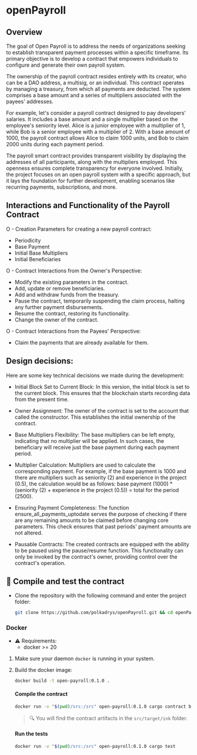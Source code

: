 # openPayroll

## Overview

The goal of Open Payroll is to address the needs of organizations seeking to establish transparent payment processes within a specific timeframe. Its primary objective is to develop a contract that empowers individuals to configure and generate their own payroll system.

The ownership of the payroll contract resides entirely with its creator, who can be a DAO address, a multisig, or an individual. This contract operates by managing a treasury, from which all payments are deducted. The system comprises a base amount and a series of multipliers associated with the payees' addresses.

For example, let's consider a payroll contract designed to pay developers' salaries. It includes a base amount and a single multiplier based on the employee's seniority level. Alice is a junior employee with a multiplier of 1, while Bob is a senior employee with a multiplier of 2. With a base amount of 1000, the payroll contract allows Alice to claim 1000 units, and Bob to claim 2000 units during each payment period.

The payroll smart contract provides transparent visibility by displaying the addresses of all participants, along with the multipliers employed. This openness ensures complete transparency for everyone involved. Initially, the project focuses on an open payroll system with a specific approach, but it lays the foundation for further development, enabling scenarios like recurring payments, subscriptions, and more.

## Interactions and Functionality of the Payroll Contract

O - Creation Parameters for creating a new payroll contract:

- Periodicity
- Base Payment
- Initial Base Multipliers
- Initial Beneficiaries

O - Contract Interactions from the Owner's Perspective:

- Modify the existing parameters in the contract.
- Add, update or remove beneficiaries.
- Add and withdraw funds from the treasury.
- Pause the contract, temporarily suspending the claim process,  halting any further payment disbursements.
- Resume the contract, restoring its functionality.
- Change the owner of the contract.

O - Contract Interactions from the Payees' Perspective:

- Claim the payments that are already available for them.

## Design decisions:

Here are some key technical decisions we made during the development:

- Initial Block Set to Current Block: In this version, the initial block is set to the current block. This ensures that the blockchain starts recording data from the present time.

- Owner Assignment: The owner of the contract is set to the account that called the constructor. This establishes the initial ownership of the contract.

- Base Multipliers Flexibility: The base multipliers can be left empty, indicating that no multiplier will be applied. In such cases, the beneficiary will receive just the base payment during each payment period.

- Multiplier Calculation: Multipliers are used to calculate the corresponding payment. For example, if the base payment is 1000 and there are multipliers such as seniority (2) and experience in the project (0.5), the calculation would be as follows: base payment (1000) * (seniority (2) + experience in the project (0.5)) = total for the period (2500).

- Ensuring Payment Completeness: The function ensure_all_payments_uptodate serves the purpose of checking if there are any remaining amounts to be claimed before changing core parameters. This check ensures that past periods' payment amounts are not altered.

- Pausable Contracts: The created contracts are equipped with the ability to be paused using the pause/resume function. This functionality can only be invoked by the contract's owner, providing control over the contract's operation.


## 🚀 Compile and test the contract

- Clone the repository with the following command and enter the project folder:

    ```bash
    git clone https://github.com/polkadrys/openPayroll.git && cd openPayroll
    ```

### Docker

- ⚠️ Requirements:
  - docker >= 20

1. Make sure your daemon `docker` is running in your system.

2. Build the docker image:

    ```bash
    docker build -t open-payroll:0.1.0 .
    ```

    #### Compile the contract

    ```bash
    docker run -v "$(pwd)/src:/src" open-payroll:0.1.0 cargo contract build --release
    ```
    
    > 🔍 You will find the contract artifacts in the `src/target/ink` folder. 

    #### Run the tests
 
    ```bash
    docker run -v "$(pwd)/src:/src" open-payroll:0.1.0 cargo test
    ```